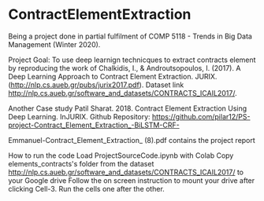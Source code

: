 # ContractElementExtraction
Being a project done in partial fulfilment of COMP 5118 - Trends in Big Data Management (Winter 2020).


Project Goal: To use deep learnign technicques to extract contracts element by reproducing the work of Chalkidis, I., & Androutsopoulos, I. (2017). A Deep Learning Approach to Contract Element Extraction. JURIX.(http://nlp.cs.aueb.gr/pubs/jurix2017.pdf). 
Dataset link http://nlp.cs.aueb.gr/software_and_datasets/CONTRACTS_ICAIL2017/.

Another Case study
Patil Sharat. 2018. Contract Element Extraction Using Deep Learning. InJURIX. Github Repository: https://github.com/pilar12/PS-project-Contract_Element_Extraction_-BiLSTM-CRF- 

Emmanuel-Contract_Element_Extraction_ (8).pdf contains the project report

How to run the code
Load ProjectSourceCode.ipynb with Colab
Copy elements_contracts's folder from the dataset http://nlp.cs.aueb.gr/software_and_datasets/CONTRACTS_ICAIL2017/ to your Google drive
Follow the on screen instruction to mount your drive after clicking Cell-3. Run the cells one after the other. 





